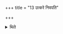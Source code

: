 +++
title = "13 उत्करे निवपति"

+++

<details><summary>थिते</summary>

13. Then he throws it on the rubbish-heap.
</details>
